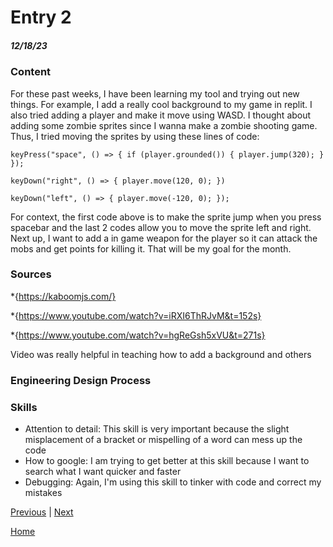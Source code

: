 # Entry 2
##### 12/18/23

### Content
For these past weeks, I have been learning my tool and trying out new things. For example, I add a really cool background to my game in replit. I also tried adding a player and make it move using WASD. I thought about adding some zombie sprites since I wanna make a zombie shooting game. Thus, I tried moving the sprites by using these lines of code:

``keyPress("space", () => { if (player.grounded()) { player.jump(320); } });``

``keyDown("right", () => { player.move(120, 0); })``

``keyDown("left", () => { player.move(-120, 0); });``

For context, the first code above is to make the sprite jump when you press spacebar and the last 2 codes allow you to move the sprite left and right. Next up, I want to add a in game weapon for the player so it can attack the mobs and get points for killing it. That will be my goal for the month. 


### Sources
*{https://kaboomjs.com/}

*{https://www.youtube.com/watch?v=iRXI6ThRJvM&t=152s}


*{https://www.youtube.com/watch?v=hgReGsh5xVU&t=271s}

Video was really helpful in teaching how to add a background and others

 ### Engineering Design Process
    


 ### Skills

* Attention to detail: This skill is very important because the slight misplacement of a bracket or mispelling of a word can mess up the code
* How to google: I am trying to get better at this skill because I want to search what I want quicker and faster
* Debugging: Again, I'm using this skill to tinker with code and correct my mistakes


[Previous](entry01.md) | [Next](entry03.md)

[Home](../README.md)
